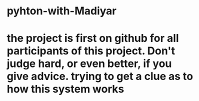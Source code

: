# pyhton-with-Madiyar
# the project is first on github for all participants of this project. Don't judge hard, or even better, if you give advice. trying to get a clue as to how this system works 
